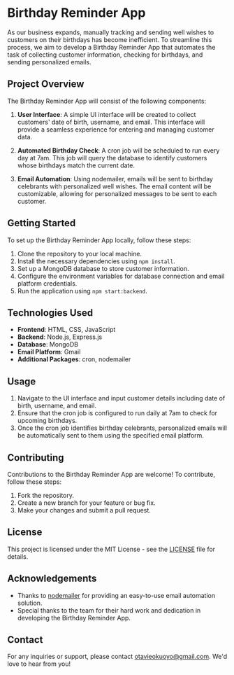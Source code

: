 # Birthday Reminder App

As our business expands, manually tracking and sending well wishes to customers on their birthdays has become inefficient. To streamline this process, we aim to develop a Birthday Reminder App that automates the task of collecting customer information, checking for birthdays, and sending personalized emails.

## Project Overview

The Birthday Reminder App will consist of the following components:

1. **User Interface**: A simple UI interface will be created to collect customers' date of birth, username, and email. This interface will provide a seamless experience for entering and managing customer data.

2. **Automated Birthday Check**: A cron job will be scheduled to run every day at 7am. This job will query the database to identify customers whose birthdays match the current date.

3. **Email Automation**: Using nodemailer, emails will be sent to birthday celebrants with personalized well wishes. The email content will be customizable, allowing for personalized messages to be sent to each customer.

## Getting Started

To set up the Birthday Reminder App locally, follow these steps:

1. Clone the repository to your local machine.
2. Install the necessary dependencies using `npm install`.
3. Set up a MongoDB database to store customer information.
4. Configure the environment variables for database connection and email platform credentials.
5. Run the application using `npm start:backend`.

## Technologies Used

- **Frontend**: HTML, CSS, JavaScript
- **Backend**: Node.js, Express.js
- **Database**: MongoDB
- **Email Platform**: Gmail
- **Additional Packages**: cron, nodemailer

## Usage

1. Navigate to the UI interface and input customer details including date of birth, username, and email.
2. Ensure that the cron job is configured to run daily at 7am to check for upcoming birthdays.
3. Once the cron job identifies birthday celebrants, personalized emails will be automatically sent to them using the specified email platform.

## Contributing

Contributions to the Birthday Reminder App are welcome! To contribute, follow these steps:

1. Fork the repository.
2. Create a new branch for your feature or bug fix.
3. Make your changes and submit a pull request.

## License

This project is licensed under the MIT License - see the [LICENSE](LICENSE) file for details.

## Acknowledgements

- Thanks to [nodemailer](https://nodemailer.com/) for providing an easy-to-use email automation solution.
- Special thanks to the team for their hard work and dedication in developing the Birthday Reminder App.

## Contact

For any inquiries or support, please contact [otavieokuoyo@gmail.com](mailto:otavieokuoyo@gmail.com). We'd love to hear from you!
